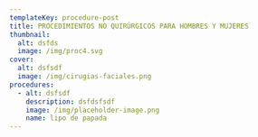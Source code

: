 ```yaml
---
templateKey: procedure-post
title: PROCEDIMIENTOS NO QUIRÚRGICOS PARA HOMBRES Y MUJERES
thumbnail:
  alt: dsfds
  image: /img/proc4.svg
cover:
  alt: dsfsdf
  image: /img/cirugias-faciales.png
procedures:
  - alt: dsfsdf
    description: dsfdsfsdf
    image: /img/placeholder-image.png
    name: lipo de papada
---
```


